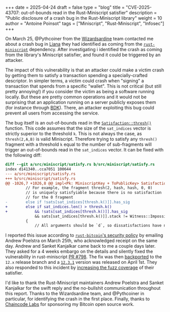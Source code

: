 +++
date = 2025-04-24
draft = false
type = "blog"
title = "CVE-2025-43707: out-of-bounds read in the Rust-Miniscript satisfier"
description = "Public disclosure of a crash bug in the Rust-Miniscript library"
weight = 10
author = "Antoine Poinsot"
tags = ["Miniscript", "Rust-Miniscript", "Infosec"]
+++

On March 25, @Pythcoiner from the [Wizardsardine](https://wizardsardine.com) team contacted me about
a crash bug in [Liana](https://github.com/wizardsardine/liana) they had identified as coming from the
[`rust-miniscript`](https://github.com/rust-bitcoin/rust-miniscript) dependency. After investigating
i identified the crash as coming from the library's Miniscript satisfier, and found it could be
triggered by an attacker.

The impact of this vulnerability is that an attacker could make a victim crash by getting them to
satisfy a transaction spending a specially-crafted descriptor. In simpler terms, a victim could
crash when "signing" a transaction that spends from a specific "wallet". This is not critical (but
still pretty annoying!) if you consider the victim as being a software running locally. But these
are pretty common operations and it would not be surprising that an application running on a server
publicly exposes them (for instance through [BDK](https://bitcoindevkit.org/adoption/all)). There,
an attacker exploiting this bug could prevent all users from accessing the service.

The bug itself is an out-of-bounds read in the [`Satisfaction::thresh()`][GH permalink] function.
This code assumes that the size of the `sat_indices` vector is strictly superior to the threshold
`k`. This is not always the case, as `thresh(2,A,B)` is valid Miniscript. Therefore trying to
satisfy any `thresh()` fragment with a threshold `k` equal to the number of sub-fragments will
trigger an out-of-bounds read in the `sat_indices` vector. It can be fixed with the following diff:
```patch
diff --git a/src/miniscript/satisfy.rs b/src/miniscript/satisfy.rs
index d141340..cca7051 100644
--- a/src/miniscript/satisfy.rs
+++ b/src/miniscript/satisfy.rs
@@ -1026,7 +1026,8 @@ impl<Pk: MiniscriptKey + ToPublicKey> Satisfaction<Placeholder<Pk>> {
         // For example, the fragment thresh(2, hash, hash, 0, 0)
         // is uniquely satisfyiable because there is no satisfaction
         // for the 0 fragment
-        else if !sats[sat_indices[thresh.k()]].has_sig
+        else if sat_indices.len() > thresh.k()
+            && !sats[sat_indices[thresh.k()]].has_sig
             && sats[sat_indices[thresh.k()]].stack != Witness::Impossible
         {
             // All arguments should be `d`, so dissatisfactions have no
```

I reported this issue according to [`rust-bitcoin`'s security
policy](https://github.com/rust-bitcoin/rust-bitcoin/blob/master/SECURITY.md) by emailing Andrew
Poelstra on March 25th, who acknowledged receipt on the same day. Andrew and Sanket Kanjalkar came
back to me a couple days later. They asked for a 4 weeks embargo on the details and silently fixed
the vulnerability in rust-miniscript [PR
#798](https://github.com/rust-bitcoin/rust-miniscript/pull/798). The fix was then
[backported](https://github.com/rust-bitcoin/rust-miniscript/pull/803) to the `12.x` release branch
and a [`12.3.1`](https://github.com/rust-bitcoin/rust-miniscript/releases/tag/12.3.1) version was
released on April 1st. They also responded to this incident by [increasing the fuzz
coverage](https://github.com/rust-bitcoin/rust-miniscript/pull/798/files#diff-03aa9083322d882a6788541078684e30a3770162a9ba3ead5453d21d5d3593f3)
of their satisfier.

I'd like to thank the Rust-Miniscript maintainers Andrew Poelstra and Sanket Kanjalkar for the swift
reply and the no-bullshit communication throughout this report. Thanks to the Wizardsardine team, and
@Pythcoiner in particular, for identifying the crash in the first place. Finally, thanks to
[Chaincode Labs](https://chaincode.com) for sponsoring my Bitcoin open source work.

[GH permalink]: https://github.com/rust-bitcoin/rust-miniscript/blob/e6404b77b819a6e8477f34ee2561f69631643d0e/src/miniscript/satisfy.rs#L1029
